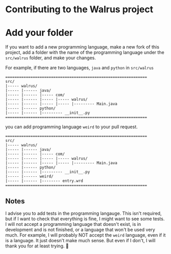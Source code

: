 # Contributing to the Walrus project

# Add your folder

If you want to add a new programming language, make a new fork of this project, add a folder with the name of the programming language under the `src/walrus` folder, and make your
changes.

For example, if there are two languages, `java` and `python` in `src/walrus`

```
==============================================================
src/
|----- walrus/
|----- |------ java/
|----- |------ |----- com/
|----- |------ |----- |----- walrus/
|----- |------ |----- |----- |--------- Main.java
|----- |------ python/
|----- |------ |--------- __init__.py
==============================================================
```

you can add programming language `weird` to your pull request.

```
==============================================================
src/
|----- walrus/
|----- |------ java/
|----- |------ |----- com/
|----- |------ |----- |----- walrus/
|----- |------ |----- |----- |--------- Main.java
|----- |------ python/
|----- |------ |--------- __init__.py
|----- |------ weird/
|----- |------ |-------- entry.wrd
==============================================================
```

## Notes

I advise you to add tests in the programming langauge. This isn't required, but if I want to check that everything is fine, I might want to see some tests.
I will not accept a programming language that doesn't exist, is in development and is not finished, or a language that won't be used very much.
For example, I will probably NOT accept the `weird` language, even if it is a language. It just doesn't make much sense.
But even if I don't, I will thank you for at least trying. 🙂
